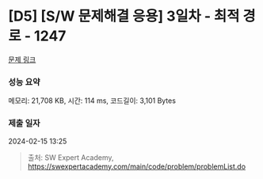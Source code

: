 # [D5] [S/W 문제해결 응용] 3일차 - 최적 경로 - 1247 

[문제 링크](https://swexpertacademy.com/main/code/problem/problemDetail.do?contestProbId=AV15OZ4qAPICFAYD) 

### 성능 요약

메모리: 21,708 KB, 시간: 114 ms, 코드길이: 3,101 Bytes

### 제출 일자

2024-02-15 13:25



> 출처: SW Expert Academy, https://swexpertacademy.com/main/code/problem/problemList.do